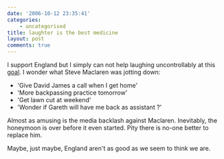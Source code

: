 ```yaml
---
date: '2006-10-12 23:35:41'
categories:
    - uncategorised
title: laughter is the best medicine
layout: post
comments: true
---
```


I support England but I simply can not help laughing uncontrollably at
this [goal](http://www.youtube.com/watch?v=zE1JTvbpv1A&eurl=). I wonder
what Steve Maclaren was jotting down:

-   'Give David James a call when I get home'
-   'More backpassing practice tomorrow'
-   'Get lawn cut at weekend'
-   'Wonder if Gareth will have me back as assistant ?'

Almost as amusing is the media backlash against Maclaren. Inevitably,
the honeymoon is over before it even started. Pity there is no-one
better to replace him.

Maybe, just maybe, England aren't as good as we seem to think we are.
